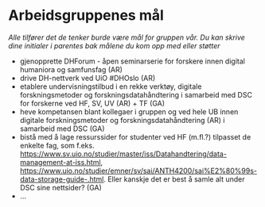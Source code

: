 # Arbeidsgruppenes mål

*Alle tilfører det de tenker burde være mål for gruppen vår. Du kan skrive dine initialer i parentes bak målene du kom opp med eller støtter*

- gjenopprette DHForum - åpen seminarserie for forskere innen digital humaniora og samfunsfag (AR)
- drive DH-nettverk ved UiO #DHOslo (AR)
- etablere undervisningstilbud i en rekke verktøy, digitale forskningsmetoder og forskningsdatahåndtering i samarbeid med DSC for forskerne ved HF, SV, UV (AR) + TF (GA)
- heve kompetansen blant kollegaer i gruppen og ved hele UB innen digitale forskningsmetoder og forskningsdatahåndtering (AR) i samarbeid med DSC (GA)
- bistå med å lage ressurssider for studenter ved HF (m.fl.?) tilpasset de enkelte fag, som f.eks. https://www.sv.uio.no/studier/master/iss/Datahandtering/data-management-at-iss.html, https://www.uio.no/studier/emner/sv/sai/ANTH4200/sai%E2%80%99s-data-storage-guide-.html. Eller kanskje det er best å samle alt under DSC sine nettsider? (GA)
- …
